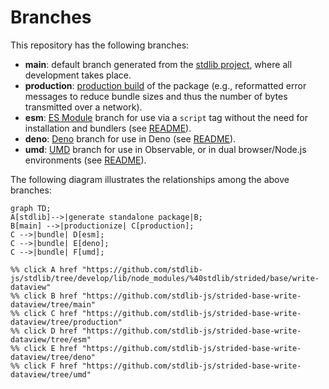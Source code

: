 <!--

@license Apache-2.0

Copyright (c) 2022 The Stdlib Authors.

Licensed under the Apache License, Version 2.0 (the "License");
you may not use this file except in compliance with the License.
You may obtain a copy of the License at

    http://www.apache.org/licenses/LICENSE-2.0

Unless required by applicable law or agreed to in writing, software
distributed under the License is distributed on an "AS IS" BASIS,
WITHOUT WARRANTIES OR CONDITIONS OF ANY KIND, either express or implied.
See the License for the specific language governing permissions and
limitations under the License.

-->

# Branches

This repository has the following branches:

-   **main**: default branch generated from the [stdlib project][stdlib-url], where all development takes place.
-   **production**: [production build][production-url] of the package (e.g., reformatted error messages to reduce bundle sizes and thus the number of bytes transmitted over a network).
-   **esm**: [ES Module][esm-url] branch for use via a `script` tag without the need for installation and bundlers (see [README][esm-readme]).
-   **deno**: [Deno][deno-url] branch for use in Deno (see [README][deno-readme]).
-   **umd**: [UMD][umd-url] branch for use in Observable, or in dual browser/Node.js environments (see [README][umd-readme]).

The following diagram illustrates the relationships among the above branches:

```mermaid
graph TD;
A[stdlib]-->|generate standalone package|B;
B[main] -->|productionize| C[production];
C -->|bundle| D[esm];
C -->|bundle| E[deno];
C -->|bundle| F[umd];

%% click A href "https://github.com/stdlib-js/stdlib/tree/develop/lib/node_modules/%40stdlib/strided/base/write-dataview"
%% click B href "https://github.com/stdlib-js/strided-base-write-dataview/tree/main"
%% click C href "https://github.com/stdlib-js/strided-base-write-dataview/tree/production"
%% click D href "https://github.com/stdlib-js/strided-base-write-dataview/tree/esm"
%% click E href "https://github.com/stdlib-js/strided-base-write-dataview/tree/deno"
%% click F href "https://github.com/stdlib-js/strided-base-write-dataview/tree/umd"
```

[stdlib-url]: https://github.com/stdlib-js/stdlib/tree/develop/lib/node_modules/%40stdlib/strided/base/write-dataview
[production-url]: https://github.com/stdlib-js/strided-base-write-dataview/tree/production
[deno-url]: https://github.com/stdlib-js/strided-base-write-dataview/tree/deno
[deno-readme]: https://github.com/stdlib-js/strided-base-write-dataview/blob/deno/README.md
[umd-url]: https://github.com/stdlib-js/strided-base-write-dataview/tree/umd
[umd-readme]: https://github.com/stdlib-js/strided-base-write-dataview/blob/umd/README.md
[esm-url]: https://github.com/stdlib-js/strided-base-write-dataview/tree/esm
[esm-readme]: https://github.com/stdlib-js/strided-base-write-dataview/blob/esm/README.md